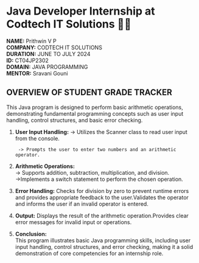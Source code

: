 # Java Developer Internship at Codtech IT Solutions 👨‍💻
**NAME:** Prithwin V P                                                                                                                                  
**COMPANY:** CODTECH IT SOLUTIONS                                                                                                                        
**DURATION:** JUNE TO JULY 2024                                                                                                                                
**ID:** CT04JP2302                                                                                                                                         
**DOMAIN:** JAVA PROGRAMMING                                                                                                                                  
**MENTOR:** Sravani Gouni


## OVERVIEW OF STUDENT GRADE TRACKER

This Java program is designed to perform basic arithmetic operations, demonstrating fundamental programming concepts such as user input handling, control structures, and basic error checking.

1.  **User Input Handling:**
         -> Utilizes the Scanner class to read user input from the console.
                                                                                     
         -> Prompts the user to enter two numbers and an arithmetic operator.                                                                                         
2.  **Arithmetic Operations:**                                                                                                                                              
         -> Supports addition, subtraction, multiplication, and division.                                                                                                                                    
         ->Implements a switch statement to perform the chosen operation.                                                                                                          
        
3.  **Error Handling:**
          Checks for division by zero to prevent runtime errors and provides appropriate feedback to the user.Validates the operator and informs the user if an invalid operator is entered.
4.  **Output:**
          Displays the result of the arithmetic operation.Provides clear error messages for invalid input or operations.

5. **Conclusion:**   
              This program illustrates basic Java programming skills, including user input handling, control structures, and error checking, making it a solid demonstration of core competencies for an internship role.




